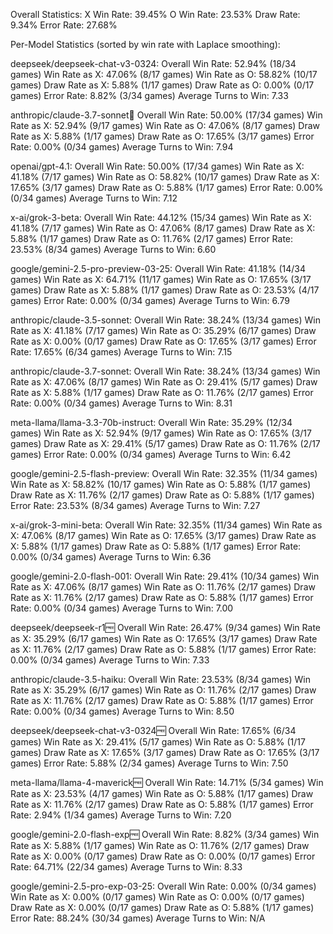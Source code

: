Overall Statistics:
X Win Rate: 39.45%
O Win Rate: 23.53%
Draw Rate: 9.34%
Error Rate: 27.68%

Per-Model Statistics (sorted by win rate with Laplace smoothing):

deepseek/deepseek-chat-v3-0324:
  Overall Win Rate: 52.94% (18/34 games)
  Win Rate as X: 47.06% (8/17 games)
  Win Rate as O: 58.82% (10/17 games)
  Draw Rate as X: 5.88% (1/17 games)
  Draw Rate as O: 0.00% (0/17 games)
  Error Rate: 8.82% (3/34 games)
  Average Turns to Win: 7.33

anthropic/claude-3.7-sonnet:thinking:
  Overall Win Rate: 50.00% (17/34 games)
  Win Rate as X: 52.94% (9/17 games)
  Win Rate as O: 47.06% (8/17 games)
  Draw Rate as X: 5.88% (1/17 games)
  Draw Rate as O: 17.65% (3/17 games)
  Error Rate: 0.00% (0/34 games)
  Average Turns to Win: 7.94

openai/gpt-4.1:
  Overall Win Rate: 50.00% (17/34 games)
  Win Rate as X: 41.18% (7/17 games)
  Win Rate as O: 58.82% (10/17 games)
  Draw Rate as X: 17.65% (3/17 games)
  Draw Rate as O: 5.88% (1/17 games)
  Error Rate: 0.00% (0/34 games)
  Average Turns to Win: 7.12

x-ai/grok-3-beta:
  Overall Win Rate: 44.12% (15/34 games)
  Win Rate as X: 41.18% (7/17 games)
  Win Rate as O: 47.06% (8/17 games)
  Draw Rate as X: 5.88% (1/17 games)
  Draw Rate as O: 11.76% (2/17 games)
  Error Rate: 23.53% (8/34 games)
  Average Turns to Win: 6.60

google/gemini-2.5-pro-preview-03-25:
  Overall Win Rate: 41.18% (14/34 games)
  Win Rate as X: 64.71% (11/17 games)
  Win Rate as O: 17.65% (3/17 games)
  Draw Rate as X: 5.88% (1/17 games)
  Draw Rate as O: 23.53% (4/17 games)
  Error Rate: 0.00% (0/34 games)
  Average Turns to Win: 6.79

anthropic/claude-3.5-sonnet:
  Overall Win Rate: 38.24% (13/34 games)
  Win Rate as X: 41.18% (7/17 games)
  Win Rate as O: 35.29% (6/17 games)
  Draw Rate as X: 0.00% (0/17 games)
  Draw Rate as O: 17.65% (3/17 games)
  Error Rate: 17.65% (6/34 games)
  Average Turns to Win: 7.15

anthropic/claude-3.7-sonnet:
  Overall Win Rate: 38.24% (13/34 games)
  Win Rate as X: 47.06% (8/17 games)
  Win Rate as O: 29.41% (5/17 games)
  Draw Rate as X: 5.88% (1/17 games)
  Draw Rate as O: 11.76% (2/17 games)
  Error Rate: 0.00% (0/34 games)
  Average Turns to Win: 8.31

meta-llama/llama-3.3-70b-instruct:
  Overall Win Rate: 35.29% (12/34 games)
  Win Rate as X: 52.94% (9/17 games)
  Win Rate as O: 17.65% (3/17 games)
  Draw Rate as X: 29.41% (5/17 games)
  Draw Rate as O: 11.76% (2/17 games)
  Error Rate: 0.00% (0/34 games)
  Average Turns to Win: 6.42

google/gemini-2.5-flash-preview:
  Overall Win Rate: 32.35% (11/34 games)
  Win Rate as X: 58.82% (10/17 games)
  Win Rate as O: 5.88% (1/17 games)
  Draw Rate as X: 11.76% (2/17 games)
  Draw Rate as O: 5.88% (1/17 games)
  Error Rate: 23.53% (8/34 games)
  Average Turns to Win: 7.27

x-ai/grok-3-mini-beta:
  Overall Win Rate: 32.35% (11/34 games)
  Win Rate as X: 47.06% (8/17 games)
  Win Rate as O: 17.65% (3/17 games)
  Draw Rate as X: 5.88% (1/17 games)
  Draw Rate as O: 5.88% (1/17 games)
  Error Rate: 0.00% (0/34 games)
  Average Turns to Win: 6.36

google/gemini-2.0-flash-001:
  Overall Win Rate: 29.41% (10/34 games)
  Win Rate as X: 47.06% (8/17 games)
  Win Rate as O: 11.76% (2/17 games)
  Draw Rate as X: 11.76% (2/17 games)
  Draw Rate as O: 5.88% (1/17 games)
  Error Rate: 0.00% (0/34 games)
  Average Turns to Win: 7.00

deepseek/deepseek-r1:free:
  Overall Win Rate: 26.47% (9/34 games)
  Win Rate as X: 35.29% (6/17 games)
  Win Rate as O: 17.65% (3/17 games)
  Draw Rate as X: 11.76% (2/17 games)
  Draw Rate as O: 5.88% (1/17 games)
  Error Rate: 0.00% (0/34 games)
  Average Turns to Win: 7.33

anthropic/claude-3.5-haiku:
  Overall Win Rate: 23.53% (8/34 games)
  Win Rate as X: 35.29% (6/17 games)
  Win Rate as O: 11.76% (2/17 games)
  Draw Rate as X: 11.76% (2/17 games)
  Draw Rate as O: 5.88% (1/17 games)
  Error Rate: 0.00% (0/34 games)
  Average Turns to Win: 8.50

deepseek/deepseek-chat-v3-0324:free:
  Overall Win Rate: 17.65% (6/34 games)
  Win Rate as X: 29.41% (5/17 games)
  Win Rate as O: 5.88% (1/17 games)
  Draw Rate as X: 17.65% (3/17 games)
  Draw Rate as O: 17.65% (3/17 games)
  Error Rate: 5.88% (2/34 games)
  Average Turns to Win: 7.50

meta-llama/llama-4-maverick:free:
  Overall Win Rate: 14.71% (5/34 games)
  Win Rate as X: 23.53% (4/17 games)
  Win Rate as O: 5.88% (1/17 games)
  Draw Rate as X: 11.76% (2/17 games)
  Draw Rate as O: 5.88% (1/17 games)
  Error Rate: 2.94% (1/34 games)
  Average Turns to Win: 7.20

google/gemini-2.0-flash-exp:free:
  Overall Win Rate: 8.82% (3/34 games)
  Win Rate as X: 5.88% (1/17 games)
  Win Rate as O: 11.76% (2/17 games)
  Draw Rate as X: 0.00% (0/17 games)
  Draw Rate as O: 0.00% (0/17 games)
  Error Rate: 64.71% (22/34 games)
  Average Turns to Win: 8.33

google/gemini-2.5-pro-exp-03-25:
  Overall Win Rate: 0.00% (0/34 games)
  Win Rate as X: 0.00% (0/17 games)
  Win Rate as O: 0.00% (0/17 games)
  Draw Rate as X: 0.00% (0/17 games)
  Draw Rate as O: 5.88% (1/17 games)
  Error Rate: 88.24% (30/34 games)
  Average Turns to Win: N/A
